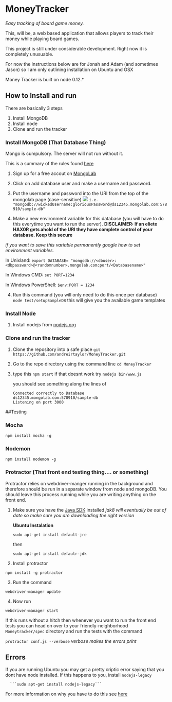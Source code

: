 # MoneyTracker
  *Easy tracking of board game money.*

This, will be, a web based application that allows players to track their money while playing board games.

This project is still under considerable development. Right now it is completely unusuable.

For now the instructions below are for Jonah and Adam (and sometimes Jason) so I am only outlining installation on Ubuntu and OSX

Money Tracker is built on node 0.12.*

## How to Install and run

There are basically 3 steps
1. Install MongoDB
2. Install node
3. Clone and run the tracker

### Install MongoDB (That Database Thing) 
Mongo is cumpulsory. The server will not run without it.

This is a summary of the rules found [here](http://docs.mongolab.com/connecting/#connect-string)

1. Sign up for a free accout on [MongoLab](https://mongolab.com)
2. Click on add database user and make a username and password.

3. Put the username and password into the URI from the top of the mongolab page (case-sensitive)
   ![](http://docs.mongolab.com/assets/screenshot-connectinfo.png)
   ```i.e. "mongodb://wickedUsername:gloriousPassword@ds12345.mongolab.com:578910/sample-db" ```

2. Make a new environment variable for this database (you will have to do this everytime you want to run the server).
**DISCLAIMER: If an eliete HAX0R gets ahold of the URI they have complete control of your database. Keep this secure**

*if you want to save this variable permanently google how to set environment variables.*

   In Unixland:
   ```export DATABASE= "mongodb://<dbuser>:<dbpassword>@<randomnumber>.mongolab.com:port/<Databasename>"```

   In Windows CMD:
   ```set PORT=1234```
  
   In Windows PowerShell:
   ```$env:PORT = 1234```

4. Run this command (you will only need to do this once per database)
   ``` node test/setupSampleDB ``` this will give you the available game templates

### Install Node
1. Install nodejs from [nodejs.org](http://nodejs.org/download/)

### Clone and run the tracker
1. Clone the repository into a safe place ```git https://github.com/andreirtaylor/MoneyTracker.git```

2. Go to the repo directory using the command line ``` cd MoneyTracker ```

3. type this ```npm start``` if that doesnt work try ```nodejs bin/www.js```
  
   you should see something along the lines of
   ``` 
   Connected correctly to Database
   ds12345.mongolab.com:578910/sample-db
   Listening on port 3000
   ```
   
##Testing

### Mocha

``` npm install mocha -g ```

### Nodemon

``` npm install nodemon -g ```

### Protractor (That front end testing thing.... or something)

Protractor relies on webdriver-manger running in the background and therefore should be run in a separate window from node and mongoDB. You should leave this process running while you are writing anything on the front end.

1. Make sure you have the [Java SDK](http://www.oracle.com/technetwork/java/javase/downloads/jdk8-downloads-2133151.html) installed
   *jdk8 will eventually be out of date so make sure you are downloading the right version*

   **Ubuntu Instalation**

     ```sudo apt-get install default-jre```

    then

     ```sudo apt-get install defaulr-jdk```

2. Install protractor

  ```npm install -g protractor```

3. Run the command

  ```webdriver-manager update```

4. Now run

  ```webdriver-manager start```

If this runs without a hitch then whenever you want to run the front end tests you can head on over to your friendly-neighborhood ```Moneytracker/spec``` directory and run the tests with the command

  ``` protractor conf.js --verbose ``` *verbose makes the errors print*

## Errors

If you are running Ubuntu you may get a pretty criptic error saying that you dont have node installed. If this happens to you, install ```nodejs-legacy```

      ```sudo apt-get install nodejs-legacy```

For more information on why you have to do this see [here](http://stackoverflow.com/questions/21168141/can-not-install-packages-using-node-package-manager-in-ubuntu)
